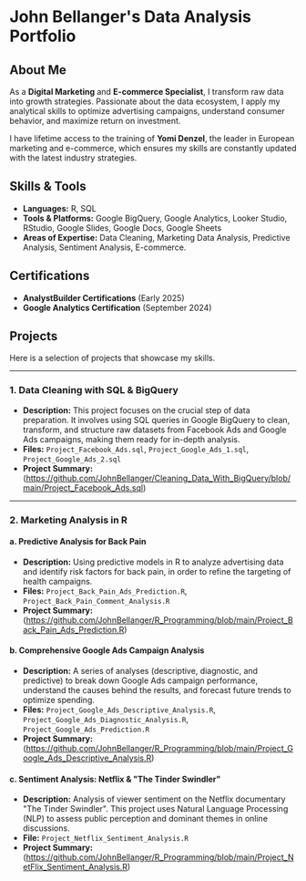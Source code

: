 # John Bellanger's Data Analysis Portfolio

## About Me

As a **Digital Marketing** and **E-commerce Specialist**, I transform raw data into growth strategies. Passionate about the data ecosystem, I apply my analytical skills to optimize advertising campaigns, understand consumer behavior, and maximize return on investment.

I have lifetime access to the training of **Yomi Denzel**, the leader in European marketing and e-commerce, which ensures my skills are constantly updated with the latest industry strategies.

## Skills & Tools

  * **Languages:** R, SQL
  * **Tools & Platforms:** Google BigQuery, Google Analytics, Looker Studio, RStudio, Google Slides, Google Docs, Google Sheets
  * **Areas of Expertise:** Data Cleaning, Marketing Data Analysis, Predictive Analysis, Sentiment Analysis, E-commerce.

## Certifications

  * **AnalystBuilder Certifications** (Early 2025)
  * **Google Analytics Certification** (September 2024)

## Projects

Here is a selection of projects that showcase my skills.

-----

### **1. Data Cleaning with SQL & BigQuery**

  * **Description:** This project focuses on the crucial step of data preparation. It involves using SQL queries in Google BigQuery to clean, transform, and structure raw datasets from Facebook Ads and Google Ads campaigns, making them ready for in-depth analysis.
  * **Files:** `Project_Facebook_Ads.sql`, `Project_Google_Ads_1.sql`, `Project_Google_Ads_2.sql`
  * **Project Summary:**(https://github.com/JohnBellanger/Cleaning_Data_With_BigQuery/blob/main/Project_Facebook_Ads.sql)

-----

### **2. Marketing Analysis in R**

#### a. Predictive Analysis for Back Pain

  * **Description:** Using predictive models in R to analyze advertising data and identify risk factors for back pain, in order to refine the targeting of health campaigns.
  * **Files:** `Project_Back_Pain_Ads_Prediction.R`, `Project_Back_Pain_Comment_Analysis.R`
  * **Project Summary:** (https://github.com/JohnBellanger/R_Programming/blob/main/Project_Back_Pain_Ads_Prediction.R)

#### b. Comprehensive Google Ads Campaign Analysis

  * **Description:** A series of analyses (descriptive, diagnostic, and predictive) to break down Google Ads campaign performance, understand the causes behind the results, and forecast future trends to optimize spending.
  * **Files:** `Project_Google_Ads_Descriptive_Analysis.R`, `Project_Google_Ads_Diagnostic_Analysis.R`, `Project_Google_Ads_Prediction.R`
  * **Project Summary:** (https://github.com/JohnBellanger/R_Programming/blob/main/Project_Google_Ads_Descriptive_Analysis.R)

#### c. Sentiment Analysis: Netflix & "The Tinder Swindler"

  * **Description:** Analysis of viewer sentiment on the Netflix documentary "The Tinder Swindler". This project uses Natural Language Processing (NLP) to assess public perception and dominant themes in online discussions.
  * **File:** `Project_Netflix_Sentiment_Analysis.R`
  * **Project Summary:** (https://github.com/JohnBellanger/R_Programming/blob/main/Project_NetFlix_Sentiment_Analysis.R)

